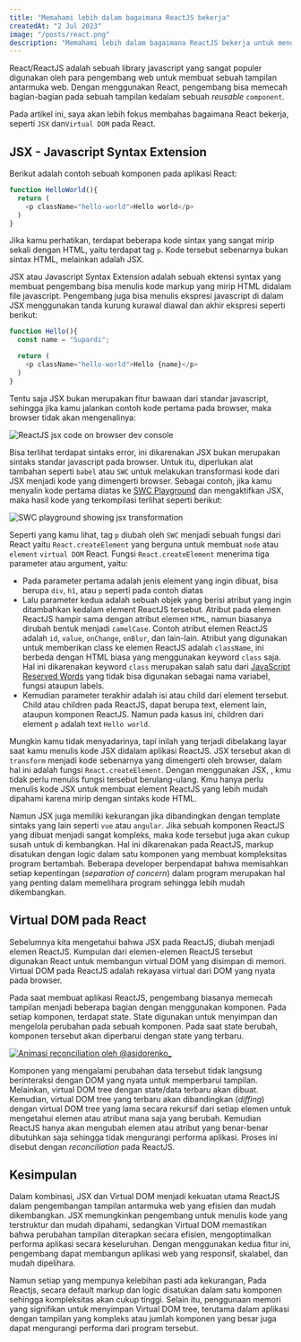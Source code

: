 ```yaml
---
title: "Memahami lebih dalam bagaimana ReactJS bekerja"
createdAt: "2 Jul 2023"
image: "/posts/react.png"
description: "Memahami lebih dalam bagaimana ReactJS bekerja untuk mengetahui apa yang menjadi kelebihan dan kekurangannya."
---
```


React/ReactJS adalah sebuah library javascript yang sangat populer digunakan oleh para pengembang web untuk membuat sebuah tampilan antarmuka web. Dengan menggunakan React, pengembang bisa memecah bagian-bagian pada sebuah tampilan kedalam sebuah _reusable_ `component`.

Pada artikel ini, saya akan lebih fokus membahas bagaimana React bekerja, seperti `JSX` dan`Virtual DOM` pada React. 

## JSX - Javascript Syntax Extension

Berikut adalah contoh sebuah komponen pada aplikasi React:

```js
function HelloWorld(){
  return (
    <p className="hello-world">Hello world</p>
  )
}
```

Jika kamu perhatikan, terdapat beberapa kode sintax yang sangat mirip sekali dengan HTML, yaitu terdapat tag `p`. Kode tersebut sebenarnya bukan sintax HTML, melainkan adalah JSX.

JSX atau Javascript Syntax Extension adalah sebuah ektensi syntax yang membuat pengembang bisa menulis kode markup yang mirip HTML didalam file javascript. Pengembang juga bisa menulis ekspresi javascript di dalam JSX menggunakan tanda kurung kurawal diawal dan akhir ekspresi seperti berikut:

```js
function Hello(){
  const name = "Supardi";

  return (
    <p className="hello-world">Hello {name}</p>
  )
}
```

Tentu saja JSX bukan merupakan fitur bawaan dari standar javascript, sehingga jika kamu jalankan contoh kode pertama pada browser, maka browser tidak akan mengenalinya:

![ReactJS jsx code on browser dev console](/images/react-on-dev-console.png)

Bisa terlihat terdapat sintaks error, ini dikarenakan JSX bukan merupakan sintaks standar javascript pada browser. Untuk itu, diperlukan alat tambahan seperti `babel` atau `SWC` untuk melakukan transformasi kode dari JSX menjadi kode yang dimengerti browser. Sebagai contoh, jika kamu menyalin kode pertama diatas ke [SWC Playground](https://play.swc.rs/?version=1.3.66&code=H4sIAAAAAAAAA0srzUsuyczPU%2FBIzcnJD88vyknR0KzmUlAoSi0pLcpT0AAyFRRsChSScxKLi%2F0Sc1NtlTJASnXLQWqV7MD6FMAcG%2F0CO6ByTa5aACtSC4FWAAAA&config=H4sIAAAAAAAAA1WPSQ7CMAxF9z1F5DVbWHCHHsIKbpUqk%2BJUIqp6d9JMwM7%2Bg598TELAxhKe4shjXjwGpjD2rHCyEd9ZAZIGWQblI9y6u%2FFlxbBTUc5qQMSwUiwlvrc0aOeYsragZmqaUVYt6ZcnnfGBmP%2BDVxTtqke%2F4qaGBONeezHbHzF5qvgHfEMdNg6D4rk3yxPnB%2BvJL0oTAQAA) dan mengaktifkan JSX, maka hasil kode yang terkompilasi terlihat seperti berikut:

![SWC playground showing jsx transformation](/images/swc_playground.png)

Seperti yang kamu lihat, tag `p` diubah oleh `SWC` menjadi sebuah fungsi dari React yaitu `React.createElement` yang berguna untuk membuat `node` atau `element` `virtual DOM` React. Fungsi `React.createElement` menerima tiga parameter atau argument, yaitu:

- Pada parameter pertama adalah jenis element yang ingin dibuat, bisa berupa `div`, `h1`, atau `p` seperti pada contoh diatas
- Lalu parameter kedua adalah sebuah objek yang berisi atribut yang ingin ditambahkan kedalam element ReactJS tersebut. Atribut pada elemen ReactJS hampir sama dengan atribut elemen `HTML`, namun biasanya dirubah bentuk menjadi `camelCase`. Contoh atribut elemen ReactJS adalah `id`, `value`, `onChange`, `onBlur`, dan lain-lain. Atribut yang digunakan untuk memberikan class ke elemen ReactJS adalah `className`, ini berbeda dengan HTML biasa yang menggunakan keyword `class` saja. Hal ini dikarenakan keyword `class` merupakan salah satu dari [JavaScript Reserved Words](https://www.w3schools.com/js/js_reserved.asp) yang tidak bisa digunakan sebagai nama variabel, fungsi ataupun labels.
- Kemudian parameter terakhir adalah isi atau child dari element tersebut. Child atau children pada ReactJS, dapat berupa text, element lain, ataupun komponen ReactJS. Namun pada kasus ini, children dari element `p` adalah text `Hello world`.

Mungkin kamu tidak menyadarinya, tapi inilah yang terjadi dibelakang layar saat kamu menulis kode JSX didalam aplikasi ReactJS. JSX tersebut akan  di `transform` menjadi kode sebenarnya yang dimengerti oleh browser, dalam hal ini adalah fungsi `React.createElement`. Dengan menggunakan JSX, , kmu tidak perlu menulis fungsi tersebut berulang-ulang. Kmu hanya perlu menulis kode JSX untuk membuat element ReactJS yang lebih mudah dipahami karena mirip dengan sintaks kode HTML.

Namun JSX juga memiliki kekurangan jika dibandingkan dengan template sintaks yang lain seperti `vue` atau `angular`. Jika sebuah komponen ReactJS yang dibuat menjadi sangat kompleks, maka kode tersebut juga akan cukup susah untuk di kembangkan. Hal ini dikarenakan pada ReactJS, markup disatukan dengan logic dalam satu komponen yang membuat kompleksitas program bertambah. Beberapa developer berpendapat bahwa memisahkan setiap kepentingan (_separation of concern_) dalam program merupakan hal yang penting dalam memelihara program sehingga lebih mudah dikembangkan.

## Virtual DOM pada React

Sebelumnya kita mengetahui bahwa JSX pada ReactJS, diubah menjadi elemen ReactJS. Kumpulan dari elemen-elemen ReactJS tersebut digunakan React untuk membangun virtual DOM yang disimpan di memori. Virtual DOM pada ReactJS adalah rekayasa virtual dari DOM yang nyata pada browser.

Pada saat membuat aplikasi ReactJS, pengembang biasanya memecah tampilan menjadi beberapa bagian dengan menggunakan komponen. Pada setiap komponen, terdapat state. State digunakan untuk menyimpan dan mengelola perubahan pada sebuah komponen. Pada saat state berubah, komponen tersebut akan diperbarui dengan state yang terbaru.

<a href="https://twitter.com/i/status/1616115618356379663" style="display: block; width: 100%; max-width: 400px">
  <img src="/images/reconciliation.gif" alt="Animasi reconciliation oleh @asidorenko_"/>
</a>

Komponen yang mengalami perubahan data tersebut tidak langsung berinteraksi dengan DOM yang nyata untuk memperbarui tampilan. Melainkan, virtual DOM tree dengan state/data terbaru akan dibuat. Kemudian, virtual DOM tree yang terbaru akan dibandingkan (_diffing_) dengan virtual DOM tree yang lama secara rekursif dari setiap elemen untuk mengetahui elemen atau atribut mana saja yang berubah. Kemudian ReactJS hanya akan mengubah elemen atau atribut yang benar-benar dibutuhkan saja sehingga tidak mengurangi performa aplikasi. Proses ini disebut dengan _reconciliation_ pada ReactJS.

## Kesimpulan

Dalam kombinasi, JSX dan Virtual DOM menjadi kekuatan utama ReactJS dalam pengembangan tampilan antarmuka web yang efisien dan mudah dikembangkan. JSX memungkinkan pengembang untuk menulis kode yang terstruktur dan mudah dipahami, sedangkan Virtual DOM memastikan bahwa perubahan tampilan diterapkan secara efisien, mengoptimalkan performa aplikasi secara keseluruhan. Dengan menggunakan kedua fitur ini, pengembang dapat membangun aplikasi web yang responsif, skalabel, dan mudah dipelihara.

Namun setiap yang mempunya kelebihan pasti ada kekurangan, Pada Reactjs, secara default markup dan logic disatukan dalam satu komponen sehingga kompleksitas akan cukup tinggi. Selain itu, penggunaan memori yang signifikan untuk menyimpan Virtual DOM tree, terutama dalam aplikasi dengan tampilan yang kompleks atau jumlah komponen yang besar juga dapat mengurangi performa dari program tersebut.